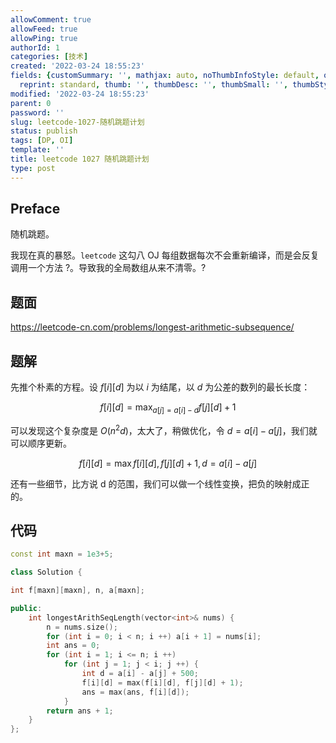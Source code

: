 ```yaml
---
allowComment: true
allowFeed: true
allowPing: true
authorId: 1
categories: [技术]
created: '2022-03-24 18:55:23'
fields: {customSummary: '', mathjax: auto, noThumbInfoStyle: default, outdatedNotice: 'no',
  reprint: standard, thumb: '', thumbDesc: '', thumbSmall: '', thumbStyle: default}
modified: '2022-03-24 18:55:23'
parent: 0
password: ''
slug: leetcode-1027-随机跳题计划
status: publish
tags: [DP, OI]
template: ''
title: leetcode 1027 随机跳题计划
type: post
---
```

## Preface

随机跳题。

我现在真的暴怒。`leetcode` 这勾八 OJ 每组数据每次不会重新编译，而是会反复调用一个方法 ?。导致我的全局数组从来不清零。?

## 题面

https://leetcode-cn.com/problems/longest-arithmetic-subsequence/

## 题解

先推个朴素的方程。设 $f[i][d]$ 为以 $i$ 为结尾，以 $d$ 为公差的数列的最长长度：

$$
	f[i][d] = \max_{a[j] =a[i] - d} f[j][d] + 1
$$

可以发现这个复杂度是 $O(n^2d)$，太大了，稍做优化，令 $d = a[i] - a[j]$，我们就可以顺序更新。

$$
	f[i][d] = \max {f[i][d], f[j][d] + 1}, d = a[i] - a[j]
$$

还有一些细节，比方说 d 的范围，我们可以做一个线性变换，把负的映射成正的。

## 代码

```c++
const int maxn = 1e3+5;

class Solution {

int f[maxn][maxn], n, a[maxn];

public:
    int longestArithSeqLength(vector<int>& nums) {
        n = nums.size();
        for (int i = 0; i < n; i ++) a[i + 1] = nums[i];
        int ans = 0;
        for (int i = 1; i <= n; i ++)
            for (int j = 1; j < i; j ++) {
                int d = a[i] - a[j] + 500;
                f[i][d] = max(f[i][d], f[j][d] + 1);
                ans = max(ans, f[i][d]);
            }
        return ans + 1;
    }
};
```

